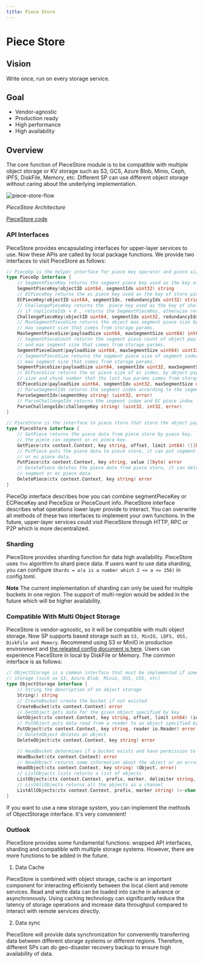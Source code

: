 ```yaml
---
title: Piece Store
---
```


# Piece Store

## Vision

Write once, run on every storage service.

## Goal

- Vendor-agnostic
- Production ready
- High performance
- High availability

## Overview

The core function of PieceStore module is to be compatible with multiple object storage or KV storage such as S3, GCS, Azure Blob, Minio, Ceph, IPFS, DiskFile, Memory, etc. Different SP can use different object storage without caring about the underlying implementation.

![piece-store-flow](../../../../static/asset/11-SP-Piecestore-Arch.jpg)

<div style={{textAlign:'center'}}><i>PieceStore Architecture</i></div>

[PieceStore code](https://github.com/bnb-chain/greenfield-storage-provider/tree/master/store/piecestore)

### API Interfaces

PieceStore provides encapsulating interfaces for upper-layer services to use. Now these APIs are called by local package functions. We provide two interfaces to visit PieceStore as follows:

```go
// PieceOp is the helper interface for piece key operator and piece size calculate.
type PieceOp interface {
    // SegmentPieceKey returns the segment piece key used as the key of store piece store.
    SegmentPieceKey(objectID uint64, segmentIdx uint32) string
    // ECPieceKey returns the ec piece key used as the key of store piece store.
    ECPieceKey(objectID uint64, segmentIdx, redundancyIdx uint32) string
    // ChallengePieceKey returns the  piece key used as the key of challenge piece key.
    // if replicateIdx < 0 , returns the SegmentPieceKey, otherwise returns the ECPieceKey.
    ChallengePieceKey(objectID uint64, segmentIdx uint32, redundancyIdx int32) string
    // MaxSegmentPieceSize returns the object max segment piece size by object payload size and
    // max segment size that comes from storage params.
    MaxSegmentPieceSize(payloadSize uint64, maxSegmentSize uint64) int64
    // SegmentPieceCount returns the segment piece count of object payload by object payload size
    // and max segment size that comes from storage params.
    SegmentPieceCount(payloadSize uint64, maxSegmentSize uint64) uint32
    // SegmentPieceSize returns the segment piece size of segment index by object payload size and
    // max segment size that comes from storage params.
    SegmentPieceSize(payloadSize uint64, segmentIdx uint32, maxSegmentSize uint64) int64
    // ECPieceSize returns the ec piece size of ec index, by object payload size, max segment
    // size and chunk number that ths last two params comes from storage params.
    ECPieceSize(payloadSize uint64, segmentIdx uint32, maxSegmentSize uint64, chunkNum uint32) int64
    // ParseSegmentIdx returns the segment index according to the segment piece key
    ParseSegmentIdx(segmentKey string) (uint32, error)
    // ParseChallengeIdx returns the segment index and EC piece index  according to the challenge piece key
    ParseChallengeIdx(challengeKey string) (uint32, int32, error)
}

// PieceStore is the interface to piece store that store the object payload data.
type PieceStore interface {
    // GetPiece returns the piece data from piece store by piece key.
    // the piece can segment or ec piece key.
    GetPiece(ctx context.Context, key string, offset, limit int64) ([]byte, error)
    // PutPiece puts the piece data to piece store, it can put segment
    // or ec piece data.
    PutPiece(ctx context.Context, key string, value []byte) error
    // DeletePiece deletes the piece data from piece store, it can delete
    // segment or ec piece data.
    DeletePiece(ctx context.Context, key string) error
}
```

PieceOp interface describes how you can combine segmentPieceKey or ECPieceKey and PieceSize or PieceCount info. PieceStore interface describes what operations lower layer provide to interact. You can overwrite all methods of these two interfaces to implement your own functions. In the future, upper-layer services could visit PieceStore through HTTP, RPC or P2P which is more decentralized.

### Sharding

PieceStore provides sharding function for data high availability. PieceStore uses `fnv` algorithm to shard piece data. If users want to use data sharding, you can configure `Shards = a(a is a number which 2 <= a <= 256)` in config.toml.

**Note** The current implementation of sharding can only be used for multiple buckets in one region. The support of multi-region would be added in the future which will be higher availability.

### Compatible With Multi Object Storage

PieceStore is vendor-agnostic, so it will be compatible with multi object storage. Now SP supports based storage such as `S3, MinIO, LDFS, OSS, DiskFile and Memory`.
Recommend using S3 or MinIO in production environment and [the releated config document is here](https://github.com/bnb-chain/greenfield-storage-provider/blob/master/store/piecestore/README.md). Users can experience PieceStore in local by DiskFile or Memory. The common interface is as follows:

```go
// ObjectStorage is a common interface that must be implemented if some users want to use an object
// storage (such as S3, Azure Blob, Minio, OSS, COS, etc)
type ObjectStorage interface {
    // String the description of an object storage
    String() string
    // CreateBucket create the bucket if not existed
    CreateBucket(ctx context.Context) error
    // GetObject gets data for the given object specified by key
    GetObject(ctx context.Context, key string, offset, limit int64) (io.ReadCloser, error)
    // PutObject puts data read from a reader to an object specified by key
    PutObject(ctx context.Context, key string, reader io.Reader) error
    // DeleteObject deletes an object
    DeleteObject(ctx context.Context, key string) error

    // HeadBucket determines if a bucket exists and have permission to access it
    HeadBucket(ctx context.Context) error
    // HeadObject returns some information about the object or an error if not found
    HeadObject(ctx context.Context, key string) (Object, error)
    // ListObjects lists returns a list of objects
    ListObjects(ctx context.Context, prefix, marker, delimiter string, limit int64) ([]Object, error)
    // ListAllObjects returns all the objects as a channel
    ListAllObjects(ctx context.Context, prefix, marker string) (<-chan Object, error)
}
```

If you want to use a new storage system, you can implement the methods of ObjectStorage interface. It's very convenient!

### Outlook

PieceStore provides some fundamental functions: wrapped API interfaces, sharding and compatible with multiple storage systems. However, there are more functions to be added in the future.

1. Data Cache

PieceStore is combined with object storage, cache is an important component for interacting efficiently between the local client and remote services. Read and write data can be loaded into cache in advance or asynchronously. Using caching technology can significantly reduce the latency of storage operations and increase data throughput compared to interact with remote services directly.

2. Data sync

PieceStore will provide data synchronization for conveniently transferring data between different storage systems or different regions. Therefore, different SPs can do geo-disaster recovery backup to ensure high availability of data.

